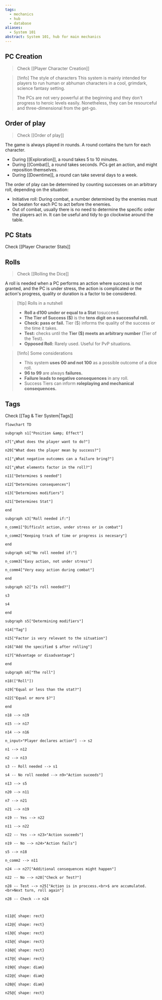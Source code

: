 ```yaml
---
tags:
  - mechanics
  - hub
  - database
aliases:
  - System 101
abstract: System 101, hub for main mechanics
---
```

## PC Creation
> Check [[Player Character Creation]]

> [!info] The style of characters
> This system is mainly intended for players to run human or abhuman characters in a cool, grimdark, science fantasy setting.
> 
> The PCs are not very powerful at the beginning and they don't progress to heroic levels easily. Nonetheless, they can be resourceful and three-dimensional from the get-go.
## Order of play
> Check [[Order of play]]

The game is always played in rounds. A round contains the turn for each character.
- During [[Exploration]], a round takes 5 to 10 minutes.
- During [[Combat]], a round takes seconds. PCs get an action, and might reposition themselves.
- During [[Downtime]], a round can take several days to a week.

The order of play can be determined by counting successes on an arbitrary roll, depending on the situation:
- Initiative roll: During combat, a number determined by the enemies must be beaten for each PC to act before the enemies.
- Out of combat, usually there is no need to determine the specific order the players act in. It can be useful and tidy to go clockwise around the table.
## PC Stats
Check [[Player Character Stats]]
## Rolls
> Check [[Rolling the Dice]]

A roll is needed when a PC performs an action where success is not granted, and the PC is under stress, the action is complicated or the action's progress, quality or duration is a factor to be considered.

> [!tip] Rolls in a nutshell
> - **Roll a d100 under or equal to a Stat** tosucceed.
> - **The Tier of Success ($)** is the **tens digit on a successful roll.**
> - **Check: pass or fail.** Tier ($) informs the quality of the success or the time it takes.
> - **Test:** checks until the **Tier ($) meets an arbitrary number** (Tier of the Test).
> - **Opposed Roll:** Rarely used. Useful for PvP situations.

> [!info] Some considerations
> - This system **uses 00 and not 100** as a possible outcome of a dice roll.
> - **96 to 99** are always **failures.**
> - **Failure leads to negative consequences** in any roll.
> - Success Tiers can inform **roleplaying and mechanical consequences.**
## Tags
Check [[Tag & Tier System|Tags]]

```mermaid
flowchart TD

subgraph s1["Position &amp; Effect"]

n7["¿What does the player want to do?"]

n20["What does the player mean by success?"]

n1["¿What negative outcomes can a failure bring?"]

n2["¿What elements factor in the roll?"]

n11["Determines $ needed"]

n12["Determines consequences"]

n13["Determines modifiers"]

n21["Determines Stat"]

end

subgraph s3["Roll needed if:"]

n_comm1["Difficult action, under stress or in combat"]

n_comm2["Keeping track of time or progress is necesary"]

end

subgraph s4["No roll needed if:"]

n_comm3["Easy action, not under stress"]

n_comm4["Very easy action during combat"]

end

subgraph s2["Is roll needed?"]

s3

s4

end

subgraph s5["Determining modifiers"]

n14["Tag"]

n15["Factor is very relevant to the situation"]

n16["Add the specified $ after rolling"]

n17["Advantage or disadvantage"]

end

subgraph s6["The roll"]

n18(["Roll"])

n19["Equal or less than the stat?"]

n22["Equal or more $?"]

end

n18 --> n19

n15 --> n17

n14 --> n16

n_input>"Player declares action"] --> s2

n1 --> n12

n2 --> n13

s3 -- Roll needed --> s1

s4 -- No roll needed --> n9>"Action suceeds"]

n13 --> s5

n20 --> n11

n7 --> n21

n21 --> n19

n19 -- Yes --> n22

n11 --> n22

n22 -- Yes --> n23>"Action suceeds"]

n19 -- No --> n24>"Action fails"]

s5 --> n18

n_comm2 --> n11

n24 --> n27["Additional consequences might happen"]

n22 -- No --> n28["Check or Test?"]

n28 -- Test --> n25["Action is in proccess.<br>$ are accumulated.<br>Next turn, roll again"]

n28 -- Check --> n24

  

n11@{ shape: rect}

n12@{ shape: rect}

n13@{ shape: rect}

n15@{ shape: rect}

n16@{ shape: rect}

n17@{ shape: rect}

n19@{ shape: diam}

n22@{ shape: diam}

n28@{ shape: diam}

n25@{ shape: rect}
```